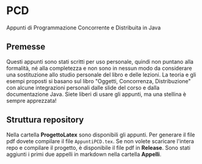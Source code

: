 # PCD

Appunti di Programmazione Concorrente e Distribuita in Java

## Premesse
Questi appunti sono stati scritti per uso personale, quindi non puntano alla formalità, né alla completezza e non sono in nessun modo da considerare una sostituzione allo studio personale del libro e delle lezioni. La teoria e gli esempi proposti si basano sul libro "Oggetti, Concorrenza, Distribuzione" con alcune integrazioni personali dalle slide del corso e dalla documentazione Java.
Siete liberi di usare gli appunti, ma una stellina è sempre apprezzata!

## Struttura repository

Nella cartella **ProgettoLatex** sono disponibili gli appunti. Per generare il file pdf dovete compilare il file `AppuntiPCD.tex`. Se non volete scaricare l'intera repo e compilare il progetto, è disponibile il file pdf in **Release**.
Sono stati aggiunti i primi due appelli in markdown nella cartella **Appelli**.